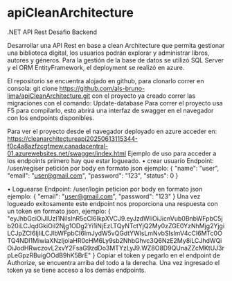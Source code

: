 # apiCleanArchitecture

.NET API Rest Desafio Backend

Desarrollar una API Rest en base a clean Architecture que permita gestionar una biblioteca digital, los usuarios podrán explorar y administrar libros, autores y géneros.
Para la gestión de la base de datos se utilizó SQL Server y el ORM EntityFramework, el deployment se realizó en azure.

El repositorio se encuentra alojado en github, para clonarlo correr en consola:
git clone https://github.com/als-bruno-lima/apiCleanArchitecture.git
con el proyecto ya creado correr las migraciones con el comando: Update-database
Para correr el proyecto usa F5 para compilarlo, esto abrirá una interfaz de swagger en el navegador con los endpoints disponibles.

Para ver el proyecto desde el navegador deployado en azure acceder en:  https://cleanarchitectureapi20250613115344-f0c4a8azfzcgfmew.canadacentral-01.azurewebsites.net/swagger/index.html
Ejemplo de uso
para acceder a los endpoints primero hay que estar logueado.
•	crear usuario
Endpoint: /user/regiser
petición por body en formato json ejemplo:
{
"name": "user",
"email": "user@gmail.com",
"password": "123",
"status": 0
}

•	Loguearse
Endpoint: /user/login
peticion por body en formato json ejemplo:
{
"email": "user@gmail.com",
"password": "123"
}
Una vez logueado exitosamente este endpoint nos proporciona una respuesta con un token en formato json, ejemplo: 
{
"eyJhbGciOiJIUzI1NiIsInR5cCI6IkpXVCJ9.eyJzdWIiOiJicnVub0BnbWFpbC5jb20iLCJqdGkiOiI2Njg1ODg2Yi1iNjEzLTQyNTctYjQ2My0zZGE0YzNhMjg2YjgiLCJpZCI6IjIiLCJlbWFpbCI6ImJydW5vQGdtYWlsLmNvbSIsImV4cCI6MTc0OTQ4NDI1MiwiaXNzIjoiaHR0cHM6Ly9sb2NhbGhvc3Q6NzE2My8iLCJhdWQiOiJodHRwczovL2xvY2FsaG9zdDo3MTYzLyJ9.WZ8O8D9QUnaZZcMKtUJ3rpLeGpzRBuigOOdB9hK5BrE"
}
Copiar el token y pegarlo en el endpoint de Authorize, se encuentra arriba del todo a la derecha. Una vez ingresado el token ya se tiene acceso a los demás endpoints. 






